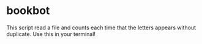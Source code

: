 # bookbot

This script read a file and counts each time that the letters appears without duplicate. Use this in your terminal!
